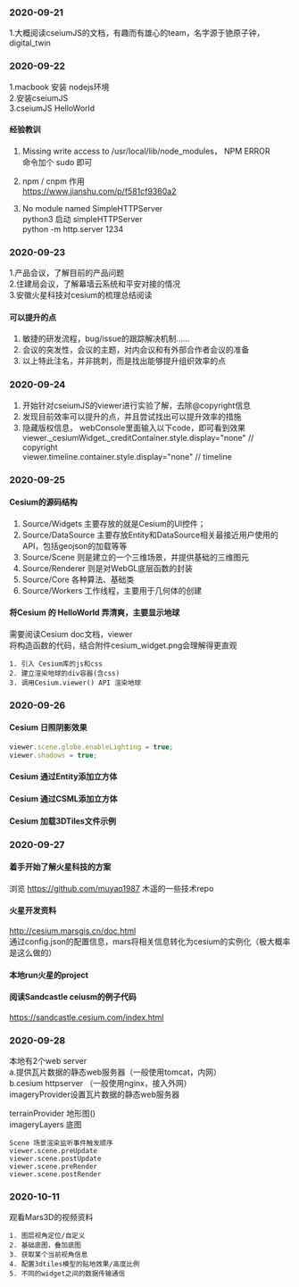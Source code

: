 ### 2020-09-21    
1.大概阅读cseiumJS的文档，有趣而有雄心的team，名字源于铯原子钟，digital_twin

### 2020-09-22   
1.macbook 安装 nodejs环境   
2.安装cseiumJS     
3.cseiumJS  HelloWorld          


#### 经验教训    
1. Missing write access to /usr/local/lib/node_modules， NPM ERROR    
命令加个 sudo 即可   

2. npm / cnpm 作用   
https://www.jianshu.com/p/f581cf9360a2  

3. No module named SimpleHTTPServer    
python3 启动 simpleHTTPServer    
python -m http.server 1234


### 2020-09-23
1.产品会议，了解目前的产品问题     
2.住建局会议，了解幕墙云系统和平安对接的情况   
3.安徽火星科技对cesium的梳理总结阅读   

#### 可以提升的点
1. 敏捷的研发流程，bug/issue的跟踪解决机制……    
2. 会议的突发性，会议的主题，对内会议和有外部合作者会议的准备    
3. 以上特此注名，并非挑刺，而是找出能够提升组织效率的点

### 2020-09-24
1. 开始针对cseiumJS的viewer进行实验了解，去除@copyright信息   
2. 发现目前效率可以提升的点，并且尝试找出可以提升效率的措施      
3. 隐藏版权信息， webConsole里面输入以下code，即可看到效果    
viewer._cesiumWidget._creditContainer.style.display="none" // copyright       
viewer.timeline.container.style.display="none" // timeline     
### 2020-09-25
#### Cesium的源码结构    
1. Source/Widgets 主要存放的就是Cesium的UI控件；      
2. Source/DataSource 主要存放Entity和DataSource相关最接近用户使用的API，包括geojson的加载等等     
3. Source/Scene 则是建立的一个三维场景，并提供基础的三维图元     
4. Source/Renderer 则是对WebGL底层函数的封装      
5. Source/Core 各种算法、基础类       
6. Source/Workers 工作线程，主要用于几何体的创建   

#### 将Cesium 的 HelloWorld 弄清爽，主要显示地球
需要阅读Cesium doc文档，viewer    
将构造函数的代码，结合附件cesium_widget.png会理解得更直观
```
1. 引入 Cesium库的js和css    
2. 建立渲染地球的div容器(含css)
3. 调用Cesium.viewer() API 渲染地球
```

### 2020-09-26
#### Cesium 日照阴影效果
```javascript
viewer.scene.globe.enableLighting = true;
viewer.shadows = true;
```
#### Cesium 通过Entity添加立方体
#### Cesium 通过CSML添加立方体
#### Cesium 加载3DTiles文件示例

### 2020-09-27
#### 着手开始了解火星科技的方案
浏览 https://github.com/muyao1987 木遥的一些技术repo
#### 火星开发资料
http://cesium.marsgis.cn/doc.html     
通过config.json的配置信息，mars将相关信息转化为cesium的实例化（极大概率是这么做的）
#### 本地run火星的project
#### 阅读Sandcastle ceiusm的例子代码
https://sandcastle.cesium.com/index.html 

### 2020-09-28
本地有2个web server    
a.提供瓦片数据的静态web服务器（一般使用tomcat，内网）    
b.cesium httpserver （一般使用nginx，接入外网）     
imageryProvider设置瓦片数据的静态web服务器         

terrainProvider 地形图()   
imageryLayers  底图    

```
Scene 场景渲染监听事件触发顺序   
viewer.scene.preUpdate
viewer.scene.postUpdate   
viewer.scene.preRender   
viewer.scene.postRender   
```
### 2020-10-11
观看Mars3D的视频资料
```
1. 图层视角定位/自定义
2. 基础底图，叠加底图   
3. 获取某个当前视角信息   
4. 配置3dtiles模型的贴地效果/高度比例    
5. 不同的widget之间的数据传输通信

```
